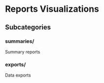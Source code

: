 # Reports Visualizations

## Subcategories

### summaries/
Summary reports

### exports/
Data exports

